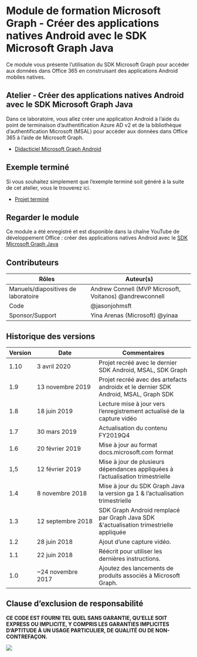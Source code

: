 # <a name="microsoft-graph-training-module---build-android-native-apps-with-the-microsoft-graph-java-sdk"></a>Module de formation Microsoft Graph - Créer des applications natives Android avec le SDK Microsoft Graph Java

Ce module vous présente l’utilisation du SDK Microsoft Graph pour accéder aux données dans Office 365 en construisant des applications Android mobiles natives.

## <a name="lab---build-android-native-apps-with-the-microsoft-graph-java-sdk"></a>Atelier - Créer des applications natives Android avec le SDK Microsoft Graph Java

Dans ce laboratoire, vous allez créer une application Android à l’aide du point de terminaison d’authentification Azure AD v2 et de la bibliothèque d’authentification Microsoft (MSAL) pour accéder aux données dans Office 365 à l’aide de Microsoft Graph.

- [Didacticiel Microsoft Graph Android](https://docs.microsoft.com/graph/tutorials/android)

## <a name="completed-sample"></a>Exemple terminé

Si vous souhaitez simplement que l’exemple terminé soit généré à la suite de cet atelier, vous le trouverez ici.

- [Projet terminé](demo)

## <a name="watch-the-module"></a>Regarder le module

Ce module a été enregistré et est disponible dans la chaîne YouTube de développement Office : créer des applications natives Android avec le [SDK Microsoft Graph Java](https://youtu.be/BLmOmv4FSsQ)

## <a name="contributors"></a>Contributeurs

| Rôles                | Auteur(s)                                               |
| -------------------- | ------------------------------------------------------- |
| Manuels/diapositives de laboratoire | Andrew Connell (MVP Microsoft, Voitanos) @andrewconnell |
| Code                 | @jasonjohmsft                |
| Sponsor/Support    | Yina Arenas (Microsoft) @yinaa                          |

## <a name="version-history"></a>Historique des versions

| Version | Date               | Commentaires                                                                   |
| ------- | ------------------ | -------------------------------------------------------------------------- |
| 1.10    | 3 avril 2020      | Projet recréé avec le dernier SDK Android, MSAL, SDK Graph                 |
| 1.9     | 13 novembre 2019  | Projet recréé avec des artefacts androidx et le dernier SDK Android, MSAL, Graph SDK |
| 1.8     | 18 juin 2019      | Lecture mise à jour vers l’enregistrement actualisé de la capture vidéo                           |
| 1.7     | 30 mars 2019     | Actualisation du contenu FY2019Q4                                                   |
| 1.6     | 20 février 2019  | Mise à jour au format docs.microsoft.com format                                       |
| 1,5     | 12 février 2019  | Mise à jour de plusieurs dépendances appliquées à l’actualisation trimestrielle                    |
| 1.4     | 8 novembre 2018   | Mise à jour du SDK Graph Java la version ga 1 & l’actualisation trimestrielle                |
| 1.3     | 12 septembre 2018 | SDK Graph Android remplacé par Graph Java SDK &'actualisation trimestrielle appliquée |
| 1.2     | 28 juin 2018      | Ajout d’une capture vidéo.                                                          |
| 1.1     | 22 juin 2018      | Réécrit pour utiliser les dernières instructions.                                          |
| 1.0     | ~24 novembre 2017 | Ajoutez des lancements de produits associés à Microsoft Graph.                             |

## <a name="disclaimer"></a>Clause d’exclusion de responsabilité

**CE CODE EST  FOURNI TEL QUEL SANS GARANTIE, QU’ELLE SOIT EXPRESS OU IMPLICITE, Y COMPRIS LES GARANTIES IMPLICITES D’APTITUDE À UN USAGE PARTICULIER, DE QUALITÉ OU DE NON-CONTREFAÇON.**

<!-- markdownlint-disable MD033 -->
<img src="https://telemetry.sharepointpnp.com/msgraph-training-android" />
